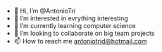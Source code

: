- 👋 Hi, I’m @AntonioTri
- 👀 I’m interested in evrything interesting
- 🌱 I’m currently learning computer science
- 💞️ I’m looking to collaborate on big team projects
- 📫 How to reach me antoniotrid@hotmail.com

<!---
AntonioTri/AntonioTri is a ✨ special ✨ repository because its `README.md` (this file) appears on your GitHub profile.
You can click the Preview link to take a look at your changes.
--->
